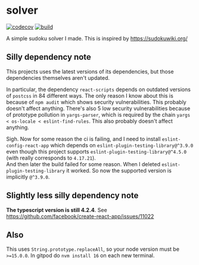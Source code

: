 # solver

[![codecov](https://codecov.io/gh/icecream17/solver/branch/main/graph/badge.svg?token=FOcsmxUx91)](https://codecov.io/gh/icecream17/solver)
[![build](https://github.com/icecream17/solver/workflows/build/badge.svg)](https://github.com/icecream17/solver/actions)

A simple sudoku solver I made. This is inspired by <https://sudokuwiki.org/>

## Silly dependency note

This projects uses the latest versions of its dependencies, but those dependencies themselves aren't updated.

In particular, the dependency `react-scripts` depends on outdated versions of `postcss` in 84 different ways. The only reason I know about this is because of `npm audit` which shows security vulnerabilities. This probably doesn't affect anything. There's also 5 low security vulnerabilities because of prototype pollution in `yargs-parser`, which is required by the chain `yargs < os-locale < eslint-find-rules`. This also probably doesn't affect anything.

Sigh. Now for some reason the ci is failing, and I need to install `eslint-config-react-app` which depends on `eslint-plugin-testing-library@^3.9.0` even though this project supports `eslint-plugin-testing-library@^4.5.0` (with really corresponds to `4.17.21`).\
And then later the build failed for some reason. When I deleted `eslint-plugin-testing-library` it worked. So now the supported version is implicitly `@^3.9.0`.

## Slightly less silly dependency note

__The typescript version is still 4.2.4__. See <https://github.com/facebook/create-react-app/issues/11022>

## Also

This uses `String.prototype.replaceAll`, so your node version must be `>=15.0.0`. In gitpod do `nvm install 16` on each new terminal.
